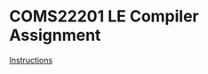 # COMS22201 LE Compiler Assignment
[Instructions](https://www.cs.bris.ac.uk/Teaching/Resources/COMS22201)
